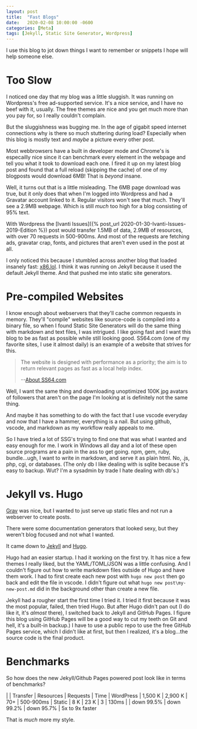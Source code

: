 ```yaml
---
layout: post
title:  "Fast Blogs"
date:   2020-02-08 10:00:00 -0600
categories: [Meta]
tags: [Jekyll, Static Site Generator, Wordpress]
---
```


I use this blog to jot down things I want to remember or snippets I hope will help someone else.

# Too Slow

I noticed one day that my blog was a little sluggish. It was running on Wordpress's free ad-supported service. It's a nice service, and I have no beef with it, usually. The free themes are nice and you get much more than you pay for, so I really couldn't complain.

But the sluggishness was bugging me. In the age of gigabit speed internet connections why is there so much stuttering during load? Especially when this blog is mostly text and _maybe_ a picture every other post.

Most webbrowsers have a built in developer mode and Chrome's is especailly nice since it can benchmark every element in the webpage and tell you what it took to download each one. I fired it up on my latest blog post and found that a full reload (skipping the cache) of one of my blogposts would download 6MB! That is *beyond* insane.

Well, it turns out that is a little misleading. The 6MB page download was true, but it only does that when I'm logged into Wordpress and had a Gravatar account linked to it. Regular visitors won't see that much. They'll see a 2.9MB webpage. Which is still _much_ too high for a blog consisting of 95% text.

With Wordpress the [Ivanti Issues]({% post_url 2020-01-30-Ivanti-Issues-2019-Edition %}) post would transfer 1.5MB of data, 2.9MB of resources, with over 70 requests in 500-900ms. And most of the requests are fetching ads, gravatar crap, fonts, and pictures that aren't even used in the post at all.

I only noticed this because I stumbled across another blog that loaded insanely fast: [x86.lol](https://x86.lol). I think it was running on Jekyll because it used the default Jekyll theme. And that pushed me into static site generators.

# Pre-compiled Websites

I know enough about webservers that they'll cache common requests in memory. They'll "compile" websites like source-code is compiled into a binary file, so when I found Static Site Generators will do the same thing with markdown and text files, I was intrigued. I like going fast and I want this blog to be as fast as possible while still looking good. SS64.com (one of my favorite sites, I use it almost daily) is an example of a website that strives for this.

> The website is designed with performance as a priority; the aim is to return relevant pages as fast as a local help index.
> 
> --[About SS64.com](https://ss64.com/docs/)

Well, I want the same thing and downloading unoptimized 100K jpg avatars of followers that aren't on the page I'm looking at is definitely not the same thing.

And maybe it has something to do with the fact that I use vscode everyday and now that I have a hammer, everything is a nail. But using github, vscode, and markdown as my workflow really appeals to me.

So I have tried a lot of SSG's trying to find one that was what I wanted and easy enough for me. I work in Windows all day and a lot of these open source programs are a pain in the ass to get going. npm, gem, ruby, bundle...ugh, I want to write in markdown, and serve it as plain html. No, .js, php, cgi, or databases. (The only db I like dealing with is sqlite because it's easy to backup. Wut? I'm a sysadmin by trade I hate dealing with db's.)

# Jekyll vs. Hugo

[Grav](https://getgrav.org/) was nice, but I wanted to just serve up static files and not run a webserver to create posts.

There were some documentation generators that looked sexy, but they weren't blog focused and not what I wanted.

It came down to [Jekyll](https://jekyllrb.com/) and [Hugo](https://gohugo.io/).

Hugo had an easier startup. I had it working on the first try. It has nice a few themes I really liked, but the YAML/TOML/JSON was a little confusing. And I couldn't figure out how to write markdown files outside of Hugo and have them work. I had to first create each new post with `hugo new post` then go back and edit the file in vscode. I didn't figure out what `hugo new post\my-new-post.md` did in the background other than create a new file.

Jekyll had a rougher start the first time I tried it. I tried it first because it was the most popular, failed, then tried Hugo. But after Hugo didn't pan out (I do like it, it's _almost_ there), I switched back to Jekyll and GitHub Pages. I figure this blog using GitHub Pages will be a good way to cut my teeth on Git and hell, it's a built-in backup.) I have to use a public repo to use the free GitHub Pages service, which I didn't like at first, but then I realized, it's a blog...the source code is the final product.

# Benchmarks

So how does the new Jekyll/Github Pages powered post look like in terms of benchmarks?

| | Transfer | Resources | Requests | Time
| WordPress | 1,500 K | 2,900 K | 70+ | 500-900ms
| Static | 8 K | 23 K | 3 | 130ms
| | down 99.5% | down 99.2% | down 95.7% | 5x to 9x faster 

That is _much_ more my style.
